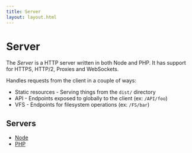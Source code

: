 ```yaml
---
title: Server
layout: layout.html
---
```


# Server

The *Server* is a HTTP server written in both Node and PHP. It has support for HTTPS, HTTP/2, Proxies and WebSockets.

Handles requests from the client in a couple of ways:

- Static resources - Serving things from the `dist/` directory
- API - Endpoints exposed to globally to the client (ex: `/API/foo`)
- VFS - Endpoints for filesystem operations (ex: `/FS/bar`)

## Servers

- [Node](/manual/server/node)
- [PHP](/manual/server/php)
